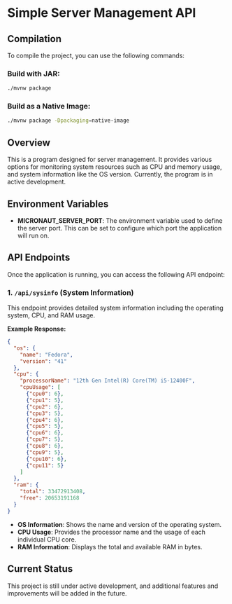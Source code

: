 # Simple Server Management API

## Compilation

To compile the project, you can use the following commands:

### Build with JAR:
```bash
./mvnw package
```

### Build as a Native Image:
```bash
./mvnw package -Dpackaging=native-image
```

## Overview

This is a program designed for server management. It provides various options for monitoring system resources such as CPU and memory usage, and system information like the OS version. Currently, the program is in active development.

## Environment Variables

- **MICRONAUT_SERVER_PORT**: The environment variable used to define the server port. This can be set to configure which port the application will run on.

## API Endpoints

Once the application is running, you can access the following API endpoint:

### 1. `/api/sysinfo` (System Information)

This endpoint provides detailed system information including the operating system, CPU, and RAM usage.

**Example Response:**
```json
{
  "os": {
    "name": "Fedora",
    "version": "41"
  },
  "cpu": {
    "processorName": "12th Gen Intel(R) Core(TM) i5-12400F",
    "cpuUsage": [
      {"cpu0": 6},
      {"cpu1": 5},
      {"cpu2": 6},
      {"cpu3": 5},
      {"cpu4": 6},
      {"cpu5": 5},
      {"cpu6": 6},
      {"cpu7": 5},
      {"cpu8": 6},
      {"cpu9": 5},
      {"cpu10": 6},
      {"cpu11": 5}
    ]
  },
  "ram": {
    "total": 33472913408,
    "free": 20653191168
  }
}
```

- **OS Information**: Shows the name and version of the operating system.
- **CPU Usage**: Provides the processor name and the usage of each individual CPU core.
- **RAM Information**: Displays the total and available RAM in bytes.

## Current Status

This project is still under active development, and additional features and improvements will be added in the future.
